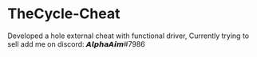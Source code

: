 # TheCycle-Cheat

Developed a hole external cheat with functional driver, Currently trying to sell add me on discord: 𝘼𝙡𝙥𝙝𝙖𝘼𝙞𝙢#7986
